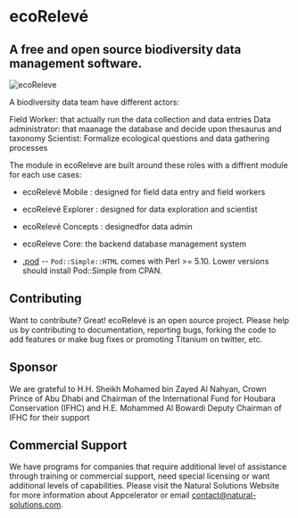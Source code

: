 ecoRelevé
=========

A free and open source biodiversity data management software.
-------

![ecoReleve](http://ecoreleve.googlecode.com/files/ecoreleve%20logo%20small.jpg)

A biodiversity data team have different actors:

Field Worker: that actually run the data collection and data entries
Data administrator: that maanage the database and decide upon thesaurus and  taxonomy 
Scientist: Formalize ecological questions and data gathering processes

The module in ecoReleve are built around these roles with a diffrent module for each use cases:


* ecoRelevé Mobile : designed for field data entry and field workers
* ecoRelevé Explorer : designed for data exploration and scientist
* ecoRelevé Concepts : designedfor data admin
* ecoReleve Core: the backend database management system

* [.pod](http://search.cpan.org/dist/perl/pod/perlpod.pod) -- `Pod::Simple::HTML`
  comes with Perl >= 5.10. Lower versions should install Pod::Simple from CPAN.


Contributing
------------

Want to contribute? Great! 
ecoRelevé is an open source project. Please help us by contributing to documentation, reporting bugs, forking the code to add features or make bug fixes or promoting Titanium on twitter, etc.

Sponsor
------------

We are grateful to H.H. Sheikh Mohamed bin Zayed Al Nahyan, Crown Prince of Abu Dhabi and Chairman of the International Fund for Houbara Conservation (IFHC) and  H.E. Mohammed Al Bowardi Deputy Chairman of IFHC for their support


Commercial Support
------------

We   have programs for companies that require additional level of assistance through training or commercial support, need special licensing or want additional levels of capabilities. Please visit the Natural Solutions Website for more information about Appcelerator or email contact@natural-solutions.com.




